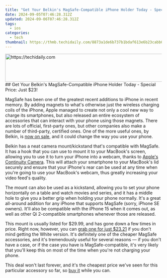 ```yaml
---
title: "Get Your Belkin's MagSafe-Compatible iPhone Holder Today - Special Price: Just $23!"
date: 2024-09-05T07:46:28.312Z
updated: 2024-09-06T07:46:28.312Z
tags:
  - ios
categories:
  - tech
thumbnail: https://thmb.techidaily.com/8873a1de6b737b1bdaf613e6b23cabb06e207ebbce95a2d263cbd7e4a2de27ba.jpg
---
```


<!-- affiliate ads begin -->
<a href="https://oneplusfr.sjv.io/c/5597632/1622438/14044" target="_top" id="1622438">
  <img src="//a.impactradius-go.com/display-ad/14044-1622438" border="0" alt="https://techidaily.com" width="728" height="90"/>
</a>
<img height="0" width="0" src="https://oneplusfr.sjv.io/i/5597632/1622438/14044" style="position:absolute;visibility:hidden;" border="0" />
<!-- affiliate ads end -->
## Get Your Belkin's MagSafe-Compatible iPhone Holder Today - Special Price: Just $23!

MagSafe has been one of the greatest recent additions to iPhone in recent memory. By adding magnets to what's otherwise just the wireless charging coils of the iPhone, Apple managed to create not only a cool new way to charge its smartphones, but also released an entire ecosystem of accessories that can interact with your phone using those magnets. There are lots of official, first-party ones, but other companies also make a number of third-party, certified ones. One of the more useful ones, by Belkin, is [now on sale](https://www.amazon.com/dp/B0BJNV9KDC?tag=hotoge-20&ascsubtag=UUhtgUeUpU2000297&asc%5Frefurl=https%3A%2F%2Fwww.howtogeek.com%2Fbelkins-magsafe-continuity-mount-is-just-23-right-now%2F&asc%5Fcampaign=Short-Term), and it could change the way you use your phone.

 Belkin has a neat camera mount/kickstand that's compatible with MagSafe. It has a hook that you can use to mount it to your MacBook's screen, allowing you to use it to turn your iPhone into a webcam, thanks to [Apple's Continuity Camera](https://dvd-bd.techidaily.com/diy-tutorial-transform-your-mp4-videos-into-a-professional-costless-dvd-with-ease/). This will attach your smartphone to your MacBook's lid securely and ensure that your iPhone's rear can be used at any time when you're going to use your MacBook's webcam, thus greatly increasing your video feed's quality.

 The mount can also be used as a kickstand, allowing you to set your phone horizontally on a table and watch movies and series, and it has a middle hole to give you a better grip when holding your phone normally. It's a great all-around addition for any iPhone that supports MagSafe (sorry, iPhone SE owners). It'll also be compatible with the iPhone 15 when it comes out, as well as other Qi 2-compatible smartphones whenever those are released.

 This mount is usually listed for $29.99, and has gone down a few times in price. Right now, however, you can [grab one for just $23.21](https://www.amazon.com/dp/B0BJNV9KDC?tag=hotoge-20&ascsubtag=UUhtgUeUpU2000297&asc%5Frefurl=https%3A%2F%2Fwww.howtogeek.com%2Fbelkins-magsafe-continuity-mount-is-just-23-right-now%2F&asc%5Fcampaign=Short-Term) if you don't mind getting the White version. It's definitely one of the cheaper MagSafe accessories, and it's tremendously useful for several reasons — if you don't have a case, or if the case you have is MagSafe-compatible, it's very likely that you'll keep this on most of the time when you're not charging your phone.

 This deal won't last forever, and it's the cheapest price we've seen for this particular accessory so far, so [buy it](https://www.amazon.com/dp/B0BJNV9KDC?tag=hotoge-20&ascsubtag=UUhtgUeUpU2000297&asc%5Frefurl=https%3A%2F%2Fwww.howtogeek.com%2Fbelkins-magsafe-continuity-mount-is-just-23-right-now%2F&asc%5Fcampaign=Short-Term) while you can.

<ins class="adsbygoogle"
     style="display:block"
     data-ad-format="autorelaxed"
     data-ad-client="ca-pub-7571918770474297"
     data-ad-slot="1223367746"></ins>



<ins class="adsbygoogle"
     style="display:block"
     data-ad-client="ca-pub-7571918770474297"
     data-ad-slot="8358498916"
     data-ad-format="auto"
     data-full-width-responsive="true"></ins>



